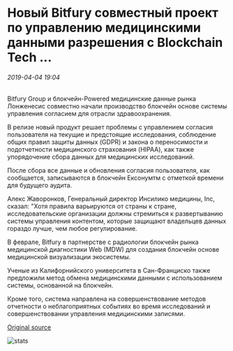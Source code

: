 # Новый Bitfury совместный проект по управлению медицинскими данными разрешения с Blockchain Tech ...

###### 2019-04-04 19:04

Bitfury Group и блокчейн-Powered медицинские данные рынка Лонженесис совместно начали производство блокчейн основе системы управления согласием для отрасли здравоохранения.

В релизе новый продукт решает проблемы с управлением согласия пользователя на текущие и предстоящие исследования, соблюдение общих правил защиты данных (GDPR) и закона о переносимости и подотчетности медицинского страхования (HIPAA), как также упорядочение сбора данных для медицинских исследований.

После сбора все данные и обновления согласия пользователя, как сообщается, записываются в блокчейн Ексонумтм с отметкой времени для будущего аудита.

Алекс Жаворонков, Генеральный директор Инсилико медицины, Inc, сказал: "Хотя правила варьируются от страны к стране, исследовательские организации должны стремиться к развертыванию системы управления контентом, которые защищают владельцев данных гораздо лучше, чем любое регулирование.

В феврале, Bitfury в партнерстве с радиологии блокчейн рынка медицинской диагностики Web (MDW) для создания блокчейн основе медицинской визуализации экосистемы.

Ученые из Калифорнийского университета в Сан-Франциско также предложили метод обмена медицинскими данными с использованием системы, основанной на блокчейн.

Кроме того, система направлена на совершенствование методов отчетности о неблагоприятных событиях во время исследований и совершенствовании управления медицинскими записями.

[Original source](https://cointelegraph.com/news/new-bitfury-joint-project-to-manage-medical-data-permissions-with-blockchain-tech)

![stats](https://c.statcounter.com/11760860/0/a89fa40b/1/ "stats")
